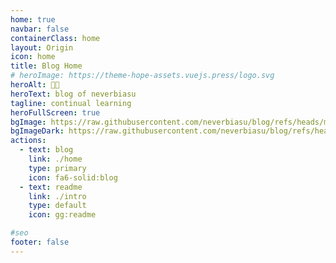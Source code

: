 ```yaml
---
home: true
navbar: false
containerClass: home
layout: Origin
icon: home
title: Blog Home
# heroImage: https://theme-hope-assets.vuejs.press/logo.svg
heroAlt: 👨‍💻
heroText: blog of neverbiasu
tagline: continual learning
heroFullScreen: true
bgImage: https://raw.githubusercontent.com/neverbiasu/blog/refs/heads/main/src/.vuepress/public/assets/images/cover-light.jpg
bgImageDark: https://raw.githubusercontent.com/neverbiasu/blog/refs/heads/main/src/.vuepress/public/assets/images/cover-dark.jpg
actions:
  - text: blog
    link: ./home
    type: primary
    icon: fa6-solid:blog
  - text: readme
    link: ./intro
    type: default
    icon: gg:readme

#seo
footer: false
---
```

